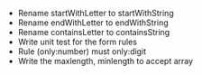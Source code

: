- Rename startWithLetter to startWithString
- Rename endWithLetter to endWithString
- Rename containsLetter to containsString
- Write unit test for the form rules 
- Rule (only:number) must only:digit 
- Write the maxlength, minlength to accept array